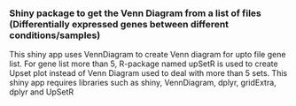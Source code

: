 ### Shiny package to get the Venn Diagram from a list of files (Differentially expressed genes between different conditions/samples)

This shiny app uses VennDiagram to create Venn diagram for upto file gene list.
For gene list more than 5, R-package named upSetR is used to create Upset plot instead of Venn Diagram used to deal with more than 5 sets.
This shiny app requires libraries such as shiny, VennDiagram, dplyr, gridExtra, dplyr and UpSetR
